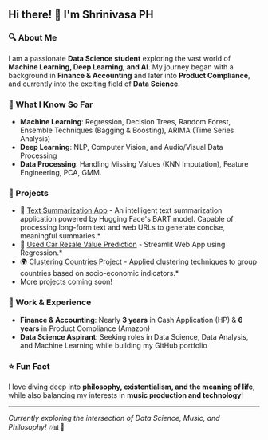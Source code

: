 ## Hi there! 👋 I'm Shrinivasa PH

### 🔍 About Me
I am a passionate **Data Science student** exploring the vast world of **Machine Learning, Deep Learning, and AI**. My journey began with a background in **Finance & Accounting** and later into **Product Compliance**, and currently into the exciting field of **Data Science**.

### 🧠 What I Know So Far
- **Machine Learning**: Regression, Decision Trees, Random Forest, Ensemble Techniques (Bagging & Boosting), ARIMA (Time Series Analysis)
- **Deep Learning**: NLP, Computer Vision, and Audio/Visual Data Processing
- **Data Processing**: Handling Missing Values (KNN Imputation), Feature Engineering, PCA, GMM.

### 🚀 Projects
- 🤖 [Text Summarization App](https://github.com/ShrinivasaPH/NLP-Summarizer) - An intelligent text summarization application powered by Hugging Face's BART model. Capable of processing long-form text and web URLs to generate concise, meaningful summaries.*
- 🔗 [Used Car Resale Value Prediction](https://github.com/ShrinivasaPH/Cars24-Resale-ML-Model) - Streamlit Web App using Regression.*
- 🌍 [Clustering Countries Project](https://github.com/ShrinivasaPH/ML-Clustering-Countries) - Applied clustering techniques to group countries based on socio-economic indicators.*
- More projects coming soon!

### 📌 Work & Experience
- **Finance & Accounting**: Nearly **3 years** in Cash Application (HP) & **6 years** in Product Compliance (Amazon)
- **Data Science Aspirant**: Seeking roles in Data Science, Data Analysis, and Machine Learning while building my GitHub portfolio

### ⭐ Fun Fact
I love diving deep into **philosophy, existentialism, and the meaning of life**, while also balancing my interests in **music production and technology**!

---
*Currently exploring the intersection of Data Science, Music, and Philosophy!* 🎶📊💭

